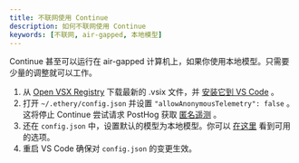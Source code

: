 ```yaml
---
title: 不联网使用 Continue
description: 如何不联网使用 Continue
keywords: [不联网, air-gapped, 本地模型]
---
```


Continue 甚至可以运行在 air-gapped 计算机上，如果你使用本地模型。只需要少量的调整就可以工作。

1. 从 [Open VSX Registry](https://open-vsx.org/extension/Continue/continue) 下载最新的 .vsix 文件，并 [安装它到 VS Code](https://code.visualstudio.com/docs/editor/extension-marketplace#_install-from-a-vsix) 。
2. 打开 `~/.ethery/config.json` 并设置 `"allowAnonymousTelemetry": false` 。这将停止 Continue 尝试请求 PostHog 获取 [匿名遥测](../../telemetry.md) 。
3. 还在 `config.json` 中，设置默认的模型为本地模型。你可以 [在这里](../model-providers/) 看到可用的选项。
4. 重启 VS Code 确保对 `config.json` 的变更生效。
